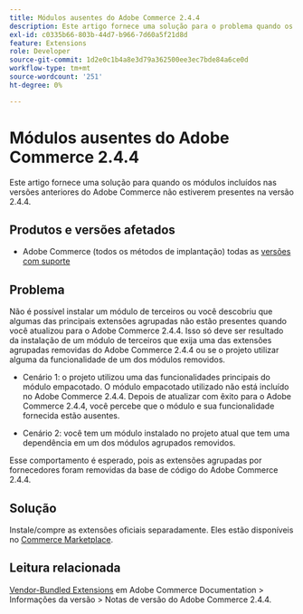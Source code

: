 ```yaml
---
title: Módulos ausentes do Adobe Commerce 2.4.4
description: Este artigo fornece uma solução para o problema quando os módulos incluídos nas versões anteriores do Adobe Commerce não estão presentes na versão 2.4.4.
exl-id: c0335b66-803b-44d7-b966-7d60a5f21d8d
feature: Extensions
role: Developer
source-git-commit: 1d2e0c1b4a8e3d79a362500ee3ec7bde84a6ce0d
workflow-type: tm+mt
source-wordcount: '251'
ht-degree: 0%

---
```


# Módulos ausentes do Adobe Commerce 2.4.4

Este artigo fornece uma solução para quando os módulos incluídos nas versões anteriores do Adobe Commerce não estiverem presentes na versão 2.4.4.

## Produtos e versões afetados

* Adobe Commerce (todos os métodos de implantação) todas as [versões com suporte](https://www.adobe.com/content/dam/cc/en/legal/terms/enterprise/pdfs/Adobe-Commerce-Software-Lifecycle-Policy.pdf)

## Problema

Não é possível instalar um módulo de terceiros ou você descobriu que algumas das principais extensões agrupadas não estão presentes quando você atualizou para o Adobe Commerce 2.4.4. Isso só deve ser resultado da instalação de um módulo de terceiros que exija uma das extensões agrupadas removidas do Adobe Commerce 2.4.4 ou se o projeto utilizar alguma da funcionalidade de um dos módulos removidos.

* Cenário 1: o projeto utilizou uma das funcionalidades principais do módulo empacotado. O módulo empacotado utilizado não está incluído no Adobe Commerce 2.4.4. Depois de atualizar com êxito para o Adobe Commerce 2.4.4, você percebe que o módulo e sua funcionalidade fornecida estão ausentes.

* Cenário 2: você tem um módulo instalado no projeto atual que tem uma dependência em um dos módulos agrupados removidos.

Esse comportamento é esperado, pois as extensões agrupadas por fornecedores foram removidas da base de código do Adobe Commerce 2.4.4.

## Solução

Instale/compre as extensões oficiais separadamente. Eles estão disponíveis no [Commerce Marketplace](https://marketplace.magento.com/extensions.html).

## Leitura relacionada

[Vendor-Bundled Extensions](https://experienceleague.adobe.com/docs/commerce-operations/release/notes/adobe-commerce/2-4-4.html?#vendor-bundled-extensions) em Adobe Commerce Documentation > Informações da versão > Notas de versão do Adobe Commerce 2.4.4.
